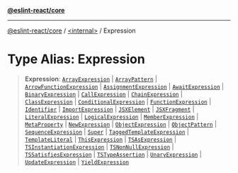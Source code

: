 [**@eslint-react/core**](../../README.md)

***

[@eslint-react/core](../../README.md) / [\<internal\>](../README.md) / Expression

# Type Alias: Expression

> **Expression**: [`ArrayExpression`](../interfaces/ArrayExpression.md) \| [`ArrayPattern`](../interfaces/ArrayPattern.md) \| [`ArrowFunctionExpression`](../interfaces/ArrowFunctionExpression.md) \| [`AssignmentExpression`](../interfaces/AssignmentExpression.md) \| [`AwaitExpression`](../interfaces/AwaitExpression.md) \| [`BinaryExpression`](../interfaces/BinaryExpression.md) \| [`CallExpression`](../interfaces/CallExpression.md) \| [`ChainExpression`](../interfaces/ChainExpression.md) \| [`ClassExpression`](../interfaces/ClassExpression.md) \| [`ConditionalExpression`](../interfaces/ConditionalExpression.md) \| [`FunctionExpression`](../interfaces/FunctionExpression.md) \| [`Identifier`](../interfaces/Identifier.md) \| [`ImportExpression`](../interfaces/ImportExpression.md) \| [`JSXElement`](../interfaces/JSXElement-1.md) \| [`JSXFragment`](../interfaces/JSXFragment-1.md) \| [`LiteralExpression`](LiteralExpression.md) \| [`LogicalExpression`](../interfaces/LogicalExpression.md) \| [`MemberExpression`](MemberExpression.md) \| [`MetaProperty`](../interfaces/MetaProperty.md) \| [`NewExpression`](../interfaces/NewExpression.md) \| [`ObjectExpression`](../interfaces/ObjectExpression.md) \| [`ObjectPattern`](../interfaces/ObjectPattern.md) \| [`SequenceExpression`](../interfaces/SequenceExpression.md) \| [`Super`](../interfaces/Super.md) \| [`TaggedTemplateExpression`](../interfaces/TaggedTemplateExpression.md) \| [`TemplateLiteral`](../interfaces/TemplateLiteral.md) \| [`ThisExpression`](../interfaces/ThisExpression.md) \| [`TSAsExpression`](../interfaces/TSAsExpression.md) \| [`TSInstantiationExpression`](../interfaces/TSInstantiationExpression.md) \| [`TSNonNullExpression`](../interfaces/TSNonNullExpression.md) \| [`TSSatisfiesExpression`](../interfaces/TSSatisfiesExpression.md) \| [`TSTypeAssertion`](../interfaces/TSTypeAssertion.md) \| [`UnaryExpression`](../interfaces/UnaryExpression.md) \| [`UpdateExpression`](../interfaces/UpdateExpression.md) \| [`YieldExpression`](../interfaces/YieldExpression.md)
